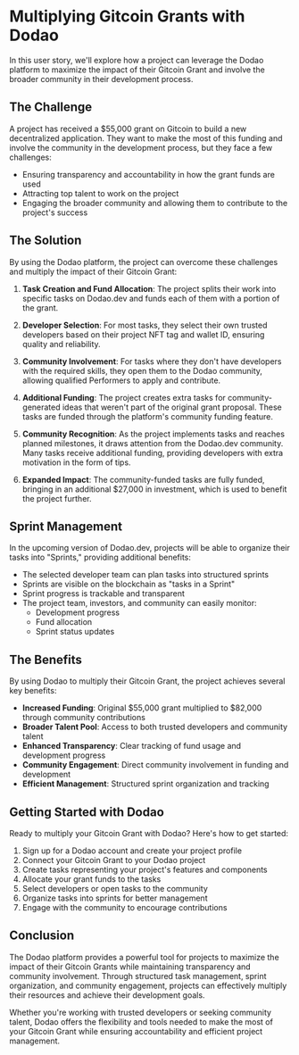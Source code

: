 # Multiplying Gitcoin Grants with Dodao

In this user story, we'll explore how a project can leverage the Dodao platform to maximize the impact of their Gitcoin Grant and involve the broader community in their development process.

## The Challenge

A project has received a $55,000 grant on Gitcoin to build a new decentralized application. They want to make the most of this funding and involve the community in the development process, but they face a few challenges:

- Ensuring transparency and accountability in how the grant funds are used
- Attracting top talent to work on the project
- Engaging the broader community and allowing them to contribute to the project's success

## The Solution

By using the Dodao platform, the project can overcome these challenges and multiply the impact of their Gitcoin Grant:

1. **Task Creation and Fund Allocation**: The project splits their work into specific tasks on Dodao.dev and funds each of them with a portion of the grant.

2. **Developer Selection**: For most tasks, they select their own trusted developers based on their project NFT tag and wallet ID, ensuring quality and reliability.

3. **Community Involvement**: For tasks where they don't have developers with the required skills, they open them to the Dodao community, allowing qualified Performers to apply and contribute.

4. **Additional Funding**: The project creates extra tasks for community-generated ideas that weren't part of the original grant proposal. These tasks are funded through the platform's community funding feature.

5. **Community Recognition**: As the project implements tasks and reaches planned milestones, it draws attention from the Dodao.dev community. Many tasks receive additional funding, providing developers with extra motivation in the form of tips.

6. **Expanded Impact**: The community-funded tasks are fully funded, bringing in an additional $27,000 in investment, which is used to benefit the project further.

## Sprint Management

In the upcoming version of Dodao.dev, projects will be able to organize their tasks into "Sprints," providing additional benefits:

- The selected developer team can plan tasks into structured sprints
- Sprints are visible on the blockchain as "tasks in a Sprint"
- Sprint progress is trackable and transparent
- The project team, investors, and community can easily monitor:
  - Development progress
  - Fund allocation
  - Sprint status updates

## The Benefits

By using Dodao to multiply their Gitcoin Grant, the project achieves several key benefits:

- **Increased Funding**: Original $55,000 grant multiplied to $82,000 through community contributions
- **Broader Talent Pool**: Access to both trusted developers and community talent
- **Enhanced Transparency**: Clear tracking of fund usage and development progress
- **Community Engagement**: Direct community involvement in funding and development
- **Efficient Management**: Structured sprint organization and tracking

## Getting Started with Dodao

Ready to multiply your Gitcoin Grant with Dodao? Here's how to get started:

1. Sign up for a Dodao account and create your project profile
2. Connect your Gitcoin Grant to your Dodao project
3. Create tasks representing your project's features and components
4. Allocate your grant funds to the tasks
5. Select developers or open tasks to the community
6. Organize tasks into sprints for better management
7. Engage with the community to encourage contributions

## Conclusion

The Dodao platform provides a powerful tool for projects to maximize the impact of their Gitcoin Grants while maintaining transparency and community involvement. Through structured task management, sprint organization, and community engagement, projects can effectively multiply their resources and achieve their development goals.

Whether you're working with trusted developers or seeking community talent, Dodao offers the flexibility and tools needed to make the most of your Gitcoin Grant while ensuring accountability and efficient project management.
